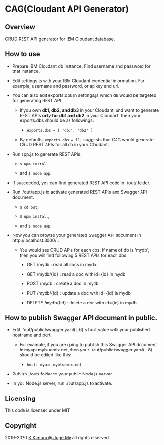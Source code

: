 # CAG(Cloudant API Generator)

## Overview

CRUD REST API generator for IBM Cloudant database.


## How to use

- Prepare IBM Cloudant db instance. Find username and password for that instance.

- Edit settings.js with your IBM Cloudant credential information. For example, username and password, or apikey and url.

- You can also edit exports.dbs in settings.js which db would be targeted for generating REST API.

  - If you own **db1, db2, and db3** in your Cloudant, and want to generate REST APIs **only for db1 and db2** in your Cloudant, then your exports.dbs should be as followings:

    - `exports.dbs = [ 'db1', 'db2' ];`

  - By defaults, `exports.dbs = [];` suggests that CAG would generate CRUD REST APIs for all db in your Cloudant.

- Run app.js to generate REST APIs:

  - `$ npm install`

  - and `$ node app`.

- If succeeded, you can find generated REST API code in ./out/ folder.

- Run ./out/app.js to activate generated REST APIs and Swagger API document.

  - `$ cd out`,

  - `$ npm install`,

  - and `$ node app`.

- Now you can browse your generated Swagger API document in http://localhost:3000/ .

  - You would see CRUD APIs for each dbs. If name of db is 'mydb', then you will find following 5 REST APIs for each dbs:

    - GET /mydb : read all docs in mydb.

    - GET /mydb/{id} : read a doc with id={id} in mydb

    - POST /mydb : create a doc in mydb

    - PUT /mydb/{id} : update a doc with id={id} in mydb

    - DELETE /mydb/{id} : delete a doc with id={id} in mydb 

## How to publish Swagger API document in public.

- Edit ./out/public/swagger.yaml(L.6)'s host value with your published hostname and port.

  - For example, if you are going to publish this Swagger API document in myapi.mybluemix.net, then your ./out/public/swagger.yaml(L.6) should be edited like this:

    - `host: myapi.mybluemix.net`

- Publish ./out/ folder to your public Node.js server.

- In you Node.js server, run ./out/app.js to activate.


## Licensing

This code is licensed under MIT.


## Copyright

2019-2020 [K.Kimura @ Juge.Me](https://github.com/dotnsf) all rights reserved.
